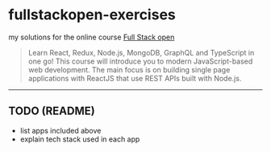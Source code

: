 # fullstackopen-exercises

my solutions for the online course [Full Stack open](https://fullstackopen.com/en/)

> Learn React, Redux, Node.js, MongoDB, GraphQL and TypeScript in one go! This course will introduce you to modern JavaScript-based web development. The main focus is on building single page applications with ReactJS that use REST APIs built with Node.js.

---

## TODO (README)

- list apps included above
- explain tech stack used in each app
